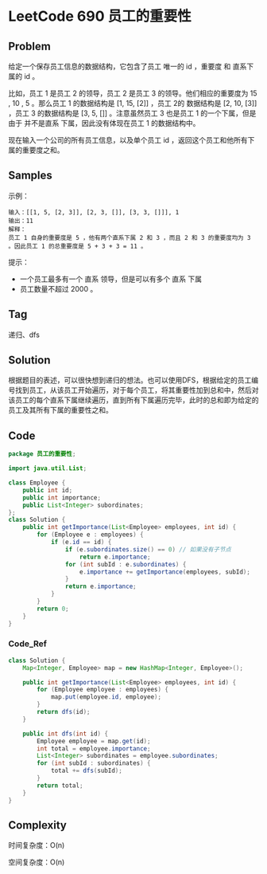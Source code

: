 # LeetCode 690 员工的重要性

## Problem

给定一个保存员工信息的数据结构，它包含了员工 唯一的 id ，重要度 和 直系下属的 id 。

比如，员工 1 是员工 2 的领导，员工 2 是员工 3 的领导。他们相应的重要度为 15 , 10 , 5 。那么员工 1 的数据结构是 [1, 15, [2]] ，员工 2的 数据结构是 [2, 10, [3]] ，员工 3 的数据结构是 [3, 5, []] 。注意虽然员工 3 也是员工 1 的一个下属，但是由于 并不是直系 下属，因此没有体现在员工 1 的数据结构中。

现在输入一个公司的所有员工信息，以及单个员工 id ，返回这个员工和他所有下属的重要度之和。

## Samples

示例：

```
输入：[[1, 5, [2, 3]], [2, 3, []], [3, 3, []]], 1
输出：11
解释：
员工 1 自身的重要度是 5 ，他有两个直系下属 2 和 3 ，而且 2 和 3 的重要度均为 3 。因此员工 1 的总重要度是 5 + 3 + 3 = 11 。
```


提示：

- 一个员工最多有一个 直系 领导，但是可以有多个 直系 下属
- 员工数量不超过 2000 。

## Tag

递归、dfs

## Solution

根据题目的表述，可以很快想到递归的想法。也可以使用DFS，根据给定的员工编号找到员工，从该员工开始遍历，对于每个员工，将其重要性加到总和中，然后对该员工的每个直系下属继续遍历，直到所有下属遍历完毕，此时的总和即为给定的员工及其所有下属的重要性之和。

## Code

```java
package 员工的重要性;

import java.util.List;

class Employee {
    public int id;
    public int importance;
    public List<Integer> subordinates;
};
class Solution {
    public int getImportance(List<Employee> employees, int id) {
        for (Employee e : employees) {
            if (e.id == id) {
                if (e.subordinates.size() == 0) // 如果没有子节点
                    return e.importance;
                for (int subId : e.subordinates) {
                    e.importance += getImportance(employees, subId);
                }
                return e.importance;
            }
        }
        return 0;
    }
}
```

### Code_Ref

```java
class Solution {
    Map<Integer, Employee> map = new HashMap<Integer, Employee>();

	public int getImportance(List<Employee> employees, int id) {
    	for (Employee employee : employees) {
    	    map.put(employee.id, employee);
    	}
    	return dfs(id);
	}

	public int dfs(int id) {
    	Employee employee = map.get(id);
    	int total = employee.importance;
    	List<Integer> subordinates = employee.subordinates;
    	for (int subId : subordinates) {
        	total += dfs(subId);
    	}
    	return total;
	}
}
```

## Complexity

时间复杂度：O(n)

空间复杂度：O(n)